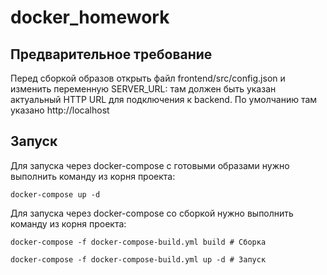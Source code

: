 # docker_homework
## Предварительное требование 
Перед сборкой образов открыть файл frontend/src/config.json и изменить переменную SERVER_URL: там должен быть указан актуальный HTTP URL для подключения к backend. По умолчанию там указано http://localhost
## Запуск
Для запуска через docker-compose с готовыми образами нужно выполнить команду из корня проекта:

`docker-compose up -d`

Для запуска через docker-compose со сборкой нужно выполнить команду из корня проекта:

`docker-compose -f docker-compose-build.yml build # Сборка`

`docker-compose -f docker-compose-build.yml up -d # Запуск`
